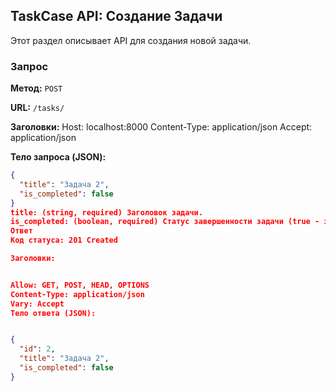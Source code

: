 ## TaskCase API: Создание Задачи

Этот раздел описывает API для создания новой задачи.

### Запрос

**Метод:** `POST`

**URL:** `/tasks/`

**Заголовки:**
Host: localhost:8000
Content-Type: application/json
Accept: application/json



**Тело запроса (JSON):**

```json
{
  "title": "Задача 2",
  "is_completed": false
}
title: (string, required) Заголовок задачи.
is_completed: (boolean, required) Статус завершенности задачи (true - завершена, false - не завершена).
Ответ
Код статуса: 201 Created

Заголовки:


Allow: GET, POST, HEAD, OPTIONS
Content-Type: application/json
Vary: Accept
Тело ответа (JSON):


{
  "id": 2,
  "title": "Задача 2",
  "is_completed": false
}
